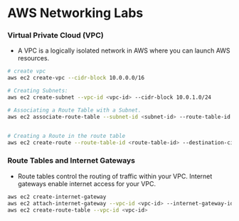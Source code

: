 # AWS Networking Labs

### Virtual Private Cloud (VPC)

- A VPC is a logically isolated network in AWS where you can launch AWS resources.

```bash
# create vpc
aws ec2 create-vpc --cidr-block 10.0.0.0/16

# Creating Subnets:
aws ec2 create-subnet --vpc-id <vpc-id> --cidr-block 10.0.1.0/24

# Associating a Route Table with a Subnet. 
aws ec2 associate-route-table --subnet-id <subnet-id> --route-table-id <route-table-id>


# Creating a Route in the route table
aws ec2 create-route --route-table-id <route-table-id> --destination-cidr-block 0.0.0.0/0 --gateway-id <igw-id>

```

### Route Tables and Internet Gateways

- Route tables control the routing of traffic within your VPC. Internet gateways enable internet access for your VPC.

```bash
aws ec2 create-internet-gateway
aws ec2 attach-internet-gateway --vpc-id <vpc-id> --internet-gateway-id <igw-id>
aws ec2 create-route-table --vpc-id <vpc-id>

```
